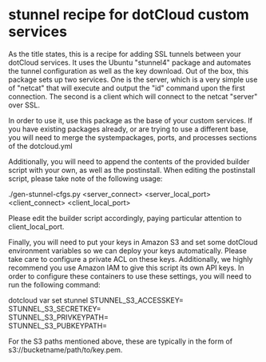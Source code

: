 stunnel recipe for dotCloud custom services
===========================================

As the title states, this is a recipe for adding SSL tunnels between your dotCloud services.
It uses the Ubuntu "stunnel4" package and automates the tunnel configuration as well as the
key download. Out of the box, this package sets up two services. One is the server, which
is a very simple use of "netcat" that will execute and output the "id" command upon the first
connection. The second is a client which will connect to the netcat "server" over SSL.

In order to use it, use this package as the base of your custom services. If you have existing
packages already, or are trying to use a different base, you will need to merge the
systempackages, ports, and processes sections of the dotcloud.yml

Additionally, you will need to append the contents of the provided builder script with your own,
as well as the postinstall. When editing the postinstall script, please take note of the following
usage:

./gen-stunnel-cfgs.py <server_connect> <server_local_port> <client_connect> <client_local_port>

Please edit the builder script accordingly, paying particular attention to client_local_port.

Finally, you will need to put your keys in Amazon S3 and set some dotCloud environment variables
so we can deploy your keys automatically. Please take care to configure a private ACL on these
keys. Additionally, we highly recommend you use Amazon IAM to give this script its own API keys.
In order to configure these containers to use these settings, you will need to run the following
command:

dotcloud var set stunnel STUNNEL_S3_ACCESSKEY=<your aws access key> \
    STUNNEL_S3_SECRETKEY=<your aws secret key> \
    STUNNEL_S3_PRIVKEYPATH=<the path on s3 to your private key> \
    STUNNEL_S3_PUBKEYPATH=<the path on s3 to your public key>

For the S3 paths mentioned above, these are typically in the form of s3://bucketname/path/to/key.pem.

